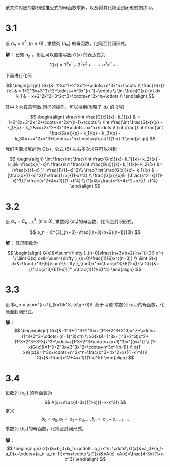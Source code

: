 该文件对应的数列递推公式的母函数求解，以及将其化简至封闭形式的练习。
# 3.1
设 $a_n = n^3, (n\ge 0)$ , 求数列 $\{a_n\}$ 的母函数，化简至封闭形式。

**解：**
已知 $a_n$ ，那么可以直接写出 $G(x)$ 的表达式为
$$
G(x)=1^3x^1+2^3x^2+\cdots+n^3x^n+\cdots
$$

下面进行化简

$$
\begin{align}
G(x)&=1^3x^1+2^3x^2+\cdots+n^3x^n+\cdots \\
\frac{G(x)}{x} & = 1+2^3x+3^3x^2+\cdots+n^3x^{n-1}+\cdots \\
\int \frac{G(x)}{x} dx - k_1 & = x+2^2x^2+3^2x^3+\cdots+n^2x^n+\cdots \\
\end{align}
$$

其中 $k$ 为任意常数,同样的操作，可以得到(省略了 $dx$ 的书写)

$$
\begin{align}
\frac{\int \frac{G(x)}{x}- k_1}{x} & = 1+2^2x+3^2x^2+\cdots+n^2x^{n-1}+\cdots \\
\int \frac{\int \frac{G(x)}{x} - k_1}{x} - k_2&=x+2x^2+3x^3+\cdots+nx^n+\cdots \\
\int \frac{\int \frac{\int \frac{G(x)}{x} - k_1}{x} - k_2}{x} - k_3&=x+x^2+x^3+\cdots+x^n+\cdots=\frac{1}{1-x}-1
\end{align}
$$


我们需要求解的为 $G(x)$ , 公式 $(6)$ 左右多次求导可以得到 

$$
\begin{align}
\int \frac{\int \frac{\int \frac{G(x)}{x}- k_1}{x}- k_2}{x} - k_3&=\frac{x}{1-x}\\
\frac{\int \frac{\int \frac{G(x)}{x}- k_1}{x}- k_2}{x} &=(\frac{x}{1-x} )'=\frac{1}{(1-x)^2}\\
\frac{\int \frac{G(x)}{x}- k_1}{x} & =[\frac{x}{(1-x)^2}]'=\frac{1+x}{(1-x)^3} \\
\frac{G(x)}{x}&=[\frac{x^2+x}{(1-x)^3}]'=\frac{x^2+4x+1}{(1-x)^4} \\
G(x)&=\frac{x^3+4x^2+x}{(1-x)^4}  
\end{align}
$$


# 3.2
设 $a_n = C^{3}_{n+3}, (n\ge 0)$, 求数列 $\{a_n\}$的母函数，化简至封闭形式。

$$
a_n = C^{3}_{n+3}=\frac{(n+3)(n+2)(n+1)}{3!} 
$$

**解：**
其母函数为

$$
\begin{align}
G(x)&=\sum^{\infty }_{n=0}\frac{(n+3)(n+2)(n+1)}{3!} x^n \\
\iiint G(x) dx&=\sum^{\infty }_{n=0}\frac{1}{6}x^{(n+3)} \\
\iiint G(x) dx&=\frac{x^3}{6}\sum^{\infty }_{n=0}x^n=\frac{x^3}{6(1-x)} \\
G(x)&=[\frac{x^3}{6(1-x)}]'''=\frac{1}{(1-x)^4}
\end{align}
$$

# 3.3
设 $a_n = \sum^{n+1}_{k=1}k^3, (n\ge 0)$, 基于习题1求数列 $\{a_n\}$的母函数，化简至封闭形式。

**解：**
$$
\begin{align}
G(x)&=1^3+(1^3+2^3)x+(1^3+2^3+3^3)x^2+\cdots+(1^3+2^3+\cdots+(n+1)^3)x^n \\
xG(x)&=1^3x+(1^3+2^3)x^2+(1^3+2^3+3^3)x^3+\cdots+(1^3+2^3+\cdots+(n+1)^3)x^{(n+1)} \\
(1-x)G(x)&=1^3+2^3x+3^3x^2+\cdots+n^3x^{(n-1)} \\
x(1-x)G(x)&=1^3x+\cdots+n^3x^n=\frac{x^3+4x^2+x}{(1-x)^4}\\
G(x)&=\frac{x^2+4x+1}{(1-x)^5} 
\end{align}
$$


# 3.4
设数列 $\{a_n\}$ 的母函数为
$$
A(x)=\frac{4-3x}{(1-x)(1+x-x^3)}
$$
定义
$$
b_0=a_0,b_1=a_1-a_0,...,b_n=a_n-a_{n-1},...
$$
求数列 $\{b_n\}$的母函数，化简至封闭形式。


**解：**
$$
\begin{align}
G(x)&=b_0+b_1x+\cdots+b_nx^n+\cdots\\
G(x)&=a_0+(a_1-a_0)x+\cdots+(a_n-a_{n-1})x^n+\cdots \\
G(x)&=A(x)-xA(x)=\frac{4-3x}{1+x-x^3}
\end{align}
$$